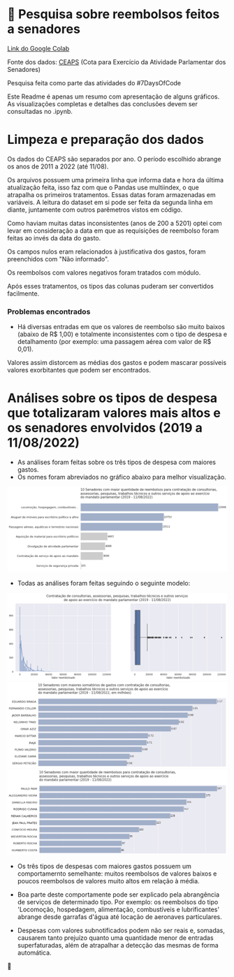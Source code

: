 # :money_with_wings: Pesquisa sobre reembolsos feitos a senadores

[Link do Google Colab](https://colab.research.google.com/drive/1VaGdKiQtwS5ZBPTfhi-zrGxxD1CnLSf6?usp=sharing)

Fonte dos dados: [CEAPS](https://www12.senado.leg.br/transparencia/dados-abertos-transparencia/dados-abertos-ceaps) (Cota para Exercício da Atividade Parlamentar dos Senadores)

Pesquisa feita como parte das atividades do #7DaysOfCode

Este Readme é apenas um resumo com apresentação de alguns gráficos. As visualizações completas e detalhes das conclusões devem ser consultadas no .ipynb.

# Limpeza e preparação dos dados

Os dados do CEAPS são separados por ano. O período escolhido abrange os anos de 2011 a 2022 (até 11/08).

Os arquivos possuem uma primeira linha que informa data e hora da última atualização feita, isso faz com que o Pandas use multiindex, o que atrapalha os primeiros tratamentos. Essas datas foram armazenadas em variáveis. A leitura do dataset em si pode ser feita da segunda linha em diante, juntamente com outros parêmetros vistos em código.

Como haviam muitas datas inconsistentes (anos de 200 a 5201) optei com levar em consideração a data em que as requisições de reembolso foram feitas ao invés da data do gasto. 

Os campos nulos eram relacionados à justificativa dos gastos, foram preenchidos com "Não informado".

Os reembolsos com valores negativos foram tratados com módulo.

Após esses tratamentos, os tipos das colunas puderam ser convertidos facilmente.

### Problemas encontrados

* Há diversas entradas em que os valores de reembolso são muito baixos (abaixo de R$ 1,00) e totalmente inconsistentes com o tipo de despesa e detalhamento (por exemplo: uma passagem aérea com valor de R$ 0,01).

Valores assim distorcem as médias dos gastos e podem mascarar possíveis valores exorbitantes que podem ser encontrados.

# Análises sobre os tipos de despesa que totalizaram valores mais altos e os senadores envolvidos (2019 a 11/08/2022)

* As análises foram feitas sobre os três tipos de despesa com maiores gastos.
* Os nomes foram abreviados no gráfico abaixo para melhor visualização.

<div align="center">
  <img src="https://github.com/Tathy/Pesquisa-reembolsos-CEAPS/blob/main/img/gastos_por_tipo_de_despesa_destaque.png?raw=true"/>
</div>

* Todas as análises foram feitas seguindo o seguinte modelo:

<div align="center">
  <img src="https://github.com/Tathy/Pesquisa-reembolsos-CEAPS/blob/main/img/hist_box_contratacao.png?raw=true"/>
</div>

<div align="center">
  <img src="https://github.com/Tathy/Pesquisa-reembolsos-CEAPS/blob/main/img/top10_senadores_sum_contratacao.png?raw=true"/>
</div>

<div align="center">
  <img src="https://github.com/Tathy/Pesquisa-reembolsos-CEAPS/blob/main/img/top10_senadores_count_contratacao.png?raw=true"/>
</div>

* Os três tipos de despesas com maiores gastos possuem um comportamernto semelhante: muitos reembolsos de valores baixos e poucos reembolsos de valores muito altos em relação à média.

* Boa parte deste comportamente pode ser explicado pela abrangência de serviços de determinado tipo. Por exemplo: os reembolsos do tipo 'Locomoção, hospedagem, alimentação, combustíveis e lubrificantes' abrange desde garrafas d'água até locação de aeronaves particulares.

* Despesas com valores subnotificados podem não ser reais e, somadas, causarem tanto prejuízo quanto uma quantidade menor de entradas superfaturadas, além de atrapalhar a detecção das mesmas de forma automática.

🌱
